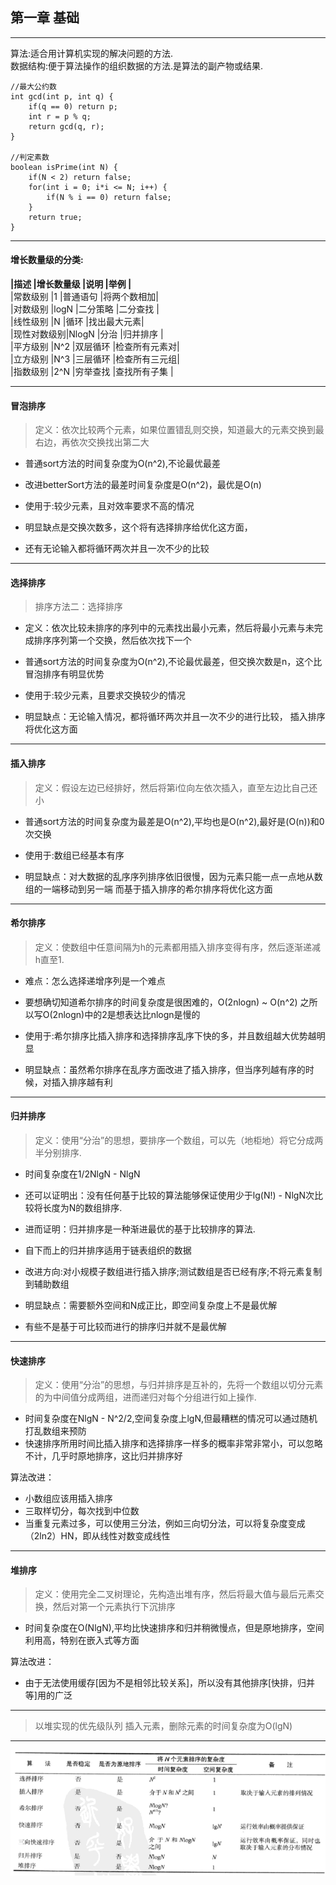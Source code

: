 ## 第一章 基础

---

算法:适合用计算机实现的解决问题的方法.  
数据结构:便于算法操作的组织数据的方法.是算法的副产物或结果.
 
    //最大公约数
    int gcd(int p, int q) {
        if(q == 0) return p;
        int r = p % q;
        return gcd(q, r);
    }
    
    //判定素数
    boolean isPrime(int N) {
        if(N < 2) return false;
        for(int i = 0; i*i <= N; i++) {
            if(N % i == 0) return false;
        }
        return true;
    }
    
---

#### 增长数量级的分类:

**|描述     |增长数量级  |说明     |举例   |**  
|常数级别    |1          |普通语句  |将两个数相加|    
|对数级别    |logN       |二分策略  |二分查找   |  
|线性级别    |N          |循环      |找出最大元素|  
|现性对数级别|NlogN      |分治      |归并排序    |  
|平方级别    |N^2        |双层循环  |检查所有元素对|  
|立方级别    |N^3        |三层循环  |检查所有三元组|  
|指数级别    |2^N        |穷举查找  |查找所有子集  |

---

#### 冒泡排序
> 定义：依次比较两个元素，如果位置错乱则交换，知道最大的元素交换到最右边，再依次交换找出第二大
 
- 普通sort方法的时间复杂度为O(n^2),不论最优最差
- 改进betterSort方法的最差时间复杂度是O(n^2)，最优是O(n)
- 使用于:较少元素，且对效率要求不高的情况

- 明显缺点是交换次数多，这个将有选择排序给优化这方面，
- 还有无论输入都将循环两次并且一次不少的比较

---

#### 选择排序
> 排序方法二：选择排序

- 定义：依次比较未排序的序列中的元素找出最小元素，然后将最小元素与未完成排序序列第一个交换，然后依次找下一个
- 普通sort方法的时间复杂度为O(n^2),不论最优最差，但交换次数是n，这个比冒泡排序有明显优势
- 使用于:较少元素，且要求交换较少的情况

- 明显缺点：无论输入情况，都将循环两次并且一次不少的进行比较， 插入排序将优化这方面

---

#### 插入排序
> 定义：假设左边已经排好，然后将第i位向左依次插入，直至左边比自己还小
 
- 普通sort方法的时间复杂度为最差是O(n^2),平均也是O(n^2),最好是(O(n))和0次交换
- 使用于:数组已经基本有序

- 明显缺点：对大数据的乱序序列排序依旧很慢，因为元素只能一点一点地从数组的一端移动到另一端  而基于插入排序的希尔排序将优化这方面

---

####  希尔排序
 
> 定义：使数组中任意间隔为h的元素都用插入排序变得有序，然后逐渐递减h直至1.

- 难点：怎么选择递增序列是一个难点
- 要想确切知道希尔排序的时间复杂度是很困难的，O(2nlogn) ~ O(n^2)  之所以写O(2nlogn)中的2是想表达比nlogn是慢的
- 使用于:希尔排序比插入排序和选择排序乱序下快的多，并且数组越大优势越明显

- 明显缺点：虽然希尔排序在乱序方面改进了插入排序，但当序列越有序的时候，对插入排序越有利

---

####  归并排序
> 定义：使用“分治”的思想，要排序一个数组，可以先（地柜地）将它分成两半分别排序.

- 时间复杂度在1/2NlgN - NlgN
- 还可以证明出：没有任何基于比较的算法能够保证使用少于lg(N!) - NlgN次比较将长度为N的数组排序.
- 进而证明：归并排序是一种渐进最优的基于比较排序的算法.
- 自下而上的归并排序适用于链表组织的数据
- 改进方向:对小规模子数组进行插入排序;测试数组是否已经有序;不将元素复制到辅助数组

- 明显缺点：需要额外空间和N成正比，即空间复杂度上不是最优解
- 有些不是基于可比较而进行的排序归并就不是最优解

---

#### 快速排序
> 定义：使用“分治”的思想，与归并排序是互补的，先将一个数组以切分元素的为中间值分成两组，进而递归对每个分组进行如上操作.
 
- 时间复杂度在NlgN - N^2/2,空间复杂度上lgN,但最糟糕的情况可以通过随机打乱数组来预防
- 快速排序所用时间比插入排序和选择排序一样多的概率非常非常小，可以忽略不计，几乎时原地排序，这比归并排序好

算法改进：  

- 小数组应该用插入排序
- 三取样切分，每次找到中位数
- 当重复元素过多，可以使用三分法，例如三向切分法，可以将复杂度变成（2ln2）HN，即从线性对数变成线性
 
---

#### 堆排序

> 定义：使用完全二叉树理论，先构造出堆有序，然后将最大值与最后元素交换，然后对第一个元素执行下沉排序

- 时间复杂度在O(NlgN),平均比快速排序和归并稍微慢点，但是原地排序，空间利用高，特别在嵌入式等方面

算法改进：
 
- 由于无法使用缓存[因为不是相邻比较关系]，所以没有其他排序[快排，归并等]用的广泛
 
---

> 以堆实现的优先级队列
 插入元素，删除元素的时间复杂度为O(lgN)
 
---

![SORT](../resource/sort_summary.png)